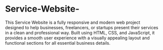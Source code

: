 # Service-Website-
This Service Website is a fully responsive and modern web project designed to help businesses, freelancers, or startups present their services in a clean and professional way. Built using HTML, CSS, and JavaScript, it provides a smooth user experience with a visually appealing layout and functional sections for all essential business details.

